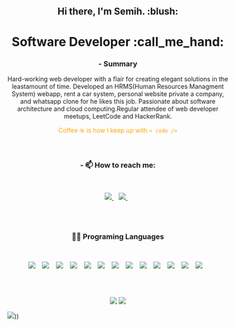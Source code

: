 <h2 align="center"> Hi there, I'm Semih. :blush:</h2>
<h1 align="center"> Software Developer :call_me_hand:</h1>

<div align="center">


### - Summary

Hard-working web developer with a flair for creating elegant solutions in the leastamount of time. Developed an HRMS(Human Resources Managment System) webapp, rent a car system, personal website private a company, and whatsapp clone
for he likes this job. Passionate about software architecture and cloud computing.Regular attendee of web developer meetups, LeetCode and HackerRank.

<font color="orange">Coffee :coffee: is how I keep up with `< code />` </font>

</div>

<br/>

<h3 align="center"> - 📫 How to reach me:   </h3><br>

<p align="center">
  <a href="https://www.linkedin.com/in/semih-%C5%9Fahan-8a7627176/">
    <img src="https://img.shields.io/badge/linkedin-%230077B5.svg?&style=for-the-badge&logo=linkedin&logoColor=white" />
  </a>&nbsp;&nbsp; <a href="https://twitter.com/Semih87059904?s=08">
    <img src="https://img.shields.io/badge/Twitter-1DA1F2?style=for-the-badge&logo=twitter&logoColor=white" />
  </a>&nbsp;&nbsp;
  
</p>

<br />
<br />

<h3 align="center"> 👩‍💻 Programing Languages</h3>
<br/>

<p align="center"> 

  <img src="https://img.shields.io/badge/Java-ED8B00?style=for-the-badge&logo=java&logoColor=white" />
  &nbsp;&nbsp; 

  <img src="https://img.shields.io/badge/Spring-239120?style=for-the-badge&logo=spring&logoColor=white" />
  &nbsp;&nbsp; 
  
  <img src="https://img.shields.io/badge/C%23-1874cd?style=for-the-badge&logo=c-sharp" />
  &nbsp;&nbsp;

  <img src="https://img.shields.io/badge/php-68228b?style=for-the-badge&logo=php&logoColor=white" />
  &nbsp;&nbsp; 
  
  <img src="https://img.shields.io/badge/JavaScript-ffe413?style=for-the-badge&logo=javascript&logoColor=000" />
  &nbsp;&nbsp; 

  <img src="https://img.shields.io/badge/typescript-1874cd?style=for-the-badge&logo=typescript&logoColor=white" />
  &nbsp;&nbsp; 

  <img src="https://img.shields.io/badge/react-000?style=for-the-badge&logo=react" />
  &nbsp;&nbsp; 

  <img src="https://img.shields.io/badge/angular-fff?style=for-the-badge&logo=angular&logoColor=CB221C" />
  &nbsp;&nbsp; 

  <img src="https://img.shields.io/badge/Vue-f0fff0?style=for-the-badge&logo=vuedotjs&logoColor=239120" />
  &nbsp;&nbsp; 

  <img src="https://img.shields.io/badge/css-00bfff?style=for-the-badge&logo=css3&logoColor=blue" />
  &nbsp;&nbsp; 

  <img src="https://img.shields.io/badge/sass-fff?style=for-the-badge&logo=sass" />
  &nbsp;&nbsp; 

  <img src="https://img.shields.io/badge/bootstrap-9a32cd?style=for-the-badge&logo=bootstrap&logoColor=white" />
  &nbsp;&nbsp; 

  <img src="https://img.shields.io/badge/git-fff?style=for-the-badge&logo=git" />
  &nbsp;&nbsp; 


</p>

<br />
<br />

<p align="center">

<img src="https://github-readme-stats.vercel.app/api?username=semihshn&theme=tokyonight" >

<img src="https://github-readme-stats.vercel.app/api/top-langs/?username=semihshn&layout=compact&theme=tokyonight" >

</p>

![](https://komarev.com/ghpvc/?username=semihshn&color=blueviolet&style=for-the-badge&label=stalker:)))

